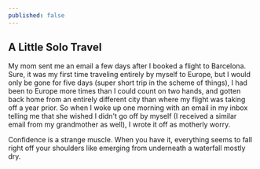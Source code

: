 ```yaml
---
published: false
---
```


## A Little Solo Travel

My mom sent me an email a few days after I booked a flight to Barcelona. Sure, it was my first time traveling entirely by myself to Europe, but I would only be gone for five days (super short trip in the scheme of things), I had been to Europe more times than I could count on two hands, and gotten back home from an entirely different city than where my flight was taking off a year prior. So when I woke up one morning with an email in my inbox telling me that she wished I didn't go off by myself (I received a similar email from my grandmother as well), I wrote it off as motherly worry.

Confidence is a strange muscle. When you have it, everything seems to fall right off your shoulders like emerging from underneath a waterfall mostly dry. 